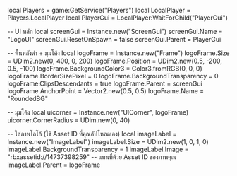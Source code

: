 local Players = game:GetService("Players")
local LocalPlayer = Players.LocalPlayer
local PlayerGui = LocalPlayer:WaitForChild("PlayerGui")

-- UI หลัก
local screenGui = Instance.new("ScreenGui")
screenGui.Name = "LogoUI"
screenGui.ResetOnSpawn = false
screenGui.Parent = PlayerGui

-- พื้นหลังดำ + มุมโค้ง
local logoFrame = Instance.new("Frame")
logoFrame.Size = UDim2.new(0, 400, 0, 200)
logoFrame.Position = UDim2.new(0.5, -200, 0.5, -100)
logoFrame.BackgroundColor3 = Color3.fromRGB(0, 0, 0)
logoFrame.BorderSizePixel = 0
logoFrame.BackgroundTransparency = 0
logoFrame.ClipsDescendants = true
logoFrame.Parent = screenGui
logoFrame.AnchorPoint = Vector2.new(0.5, 0.5)
logoFrame.Name = "RoundedBG"

-- มุมโค้ง
local uicorner = Instance.new("UICorner", logoFrame)
uicorner.CornerRadius = UDim.new(0, 40)

-- ใส่ภาพโลโก้ (ใช้ Asset ID ที่คุณอัปโหลดเอง)
local imageLabel = Instance.new("ImageLabel")
imageLabel.Size = UDim2.new(1, 0, 1, 0)
imageLabel.BackgroundTransparency = 1
imageLabel.Image = "rbxassetid://14737398259" -- แทนที่ด้วย Asset ID ของภาพคุณ
imageLabel.Parent = logoFrame
